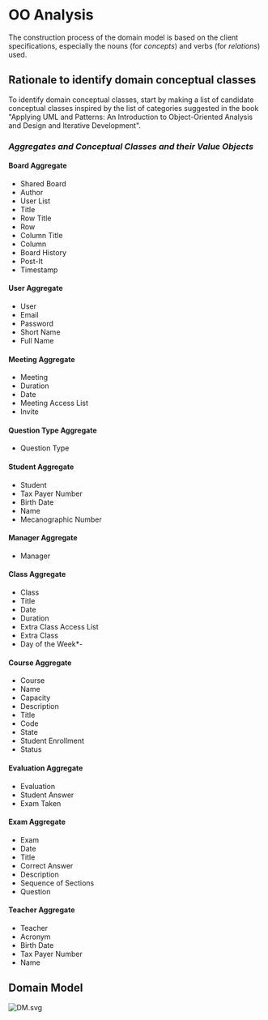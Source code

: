 # OO Analysis #

The construction process of the domain model is based on the client specifications, especially the nouns (for _concepts_) and verbs (for _relations_) used. 

## Rationale to identify domain conceptual classes ##
To identify domain conceptual classes, start by making a list of candidate conceptual classes inspired by the list of categories suggested in the book "Applying UML and Patterns: An Introduction to Object-Oriented Analysis and Design and Iterative Development". 


### _Aggregates and Conceptual Classes and their Value Objects_ ###

#### Board Aggregate
- Shared Board
- Author
- User List
- Title
- Row Title
- Row
- Column Title
- Column
- Board History
- Post-It
- Timestamp
#### User Aggregate
- User
- Email
- Password
- Short Name
- Full Name
#### Meeting Aggregate
- Meeting
- Duration
- Date
- Meeting Access List
- Invite
#### Question Type Aggregate
- Question Type
#### Student Aggregate
- Student
- Tax Payer Number
- Birth Date
- Name
- Mecanographic Number
#### Manager Aggregate
- Manager
#### Class Aggregate
- Class
- Title
- Date
- Duration
- Extra Class Access List
- Extra Class
- Day of the Week*-
#### Course Aggregate
- Course
- Name
- Capacity
- Description
- Title
- Code
- State
- Student Enrollment
- Status
#### Evaluation Aggregate
- Evaluation
- Student Answer
- Exam Taken
#### Exam Aggregate
- Exam
- Date
- Title
- Correct Answer
- Description
- Sequence of Sections
- Question
#### Teacher Aggregate
- Teacher
- Acronym
- Birth Date
- Tax Payer Number
- Name




## Domain Model

![DM.svg](Domain_Model_G45.svg)




